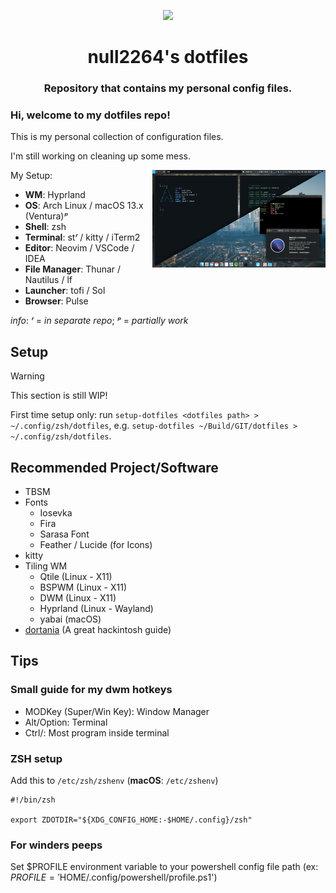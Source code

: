 <p align="center">
  <a href="https://github.com/null2264/dotfiles"><img width="25%" src="https://github.com/null2264.png"></img></a>
</p>
<h1 align="center">null2264's dotfiles</h1>
<h3 align="center">
Repository that contains my personal config files.
</h3>

### Hi, welcome to my dotfiles repo!
This is my personal collection of configuration files.

I'm still working on cleaning up some mess.

<img align="right" width="55%" src='https://raw.githubusercontent.com/null2264/null2264/master/assets/newSetup.png'></img>
My Setup:

- **WM**: Hyprland
- **OS**: Arch Linux / macOS 13.x (Ventura)*ᵖ*
- **Shell**: zsh
- **Terminal**: st*ʳ* / kitty / iTerm2
- **Editor**: Neovim / VSCode / IDEA
- **File Manager**: Thunar / Nautilus / lf
- **Launcher**: tofi / Sol
- **Browser**: Pulse

*info*: *ʳ* = *in separate repo*; *ᵖ* = *partially work*

## Setup

> [!WARNING]
> This section is still WIP!

First time setup only: run `setup-dotfiles <dotfiles path> > ~/.config/zsh/dotfiles`, e.g. `setup-dotfiles ~/Build/GIT/dotfiles > ~/.config/zsh/dotfiles`.

## Recommended Project/Software
- TBSM
- Fonts
  - Iosevka
  - Fira
  - Sarasa Font
  - Feather / Lucide (for Icons)
- kitty
- Tiling WM
  - Qtile (Linux - X11)
  - BSPWM (Linux - X11)
  - DWM (Linux - X11)
  - Hyprland (Linux - Wayland)
  - yabai (macOS)
- [dortania](https://github.com/dortania) (A great hackintosh guide)

## Tips

### Small guide for my dwm hotkeys
- MODKey (Super/Win Key): Window Manager
- Alt/Option: Terminal
- Ctrl/: Most program inside terminal

### ZSH setup
Add this to `/etc/zsh/zshenv` (**macOS**: `/etc/zshenv`)

```Shell
#!/bin/zsh

export ZDOTDIR="${XDG_CONFIG_HOME:-$HOME/.config}/zsh"
```

### For winders peeps
Set $PROFILE environment variable to your powershell config file path (ex: $PROFILE='$HOME/.config/powershell/profile.ps1')
